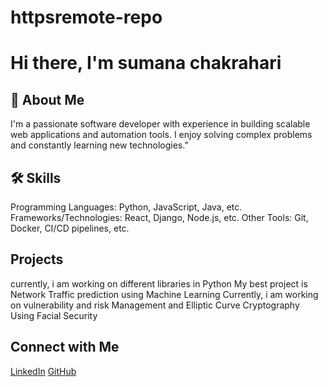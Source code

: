 # httpsremote-repo
# Hi there, I'm sumana chakrahari

## 🌟 About Me
I'm  a passionate software developer with experience in building scalable web applications and automation tools. I enjoy solving complex problems and constantly learning new technologies."
## 🛠 Skills
Programming Languages: Python, JavaScript, Java, etc.
Frameworks/Technologies: React, Django, Node.js, etc.
Other Tools: Git, Docker, CI/CD pipelines, etc.
##  Projects
currently, i am working on different libraries in Python
My best project is Network Traffic prediction using Machine Learning 
Currently, i am working on vulnerability and risk Management and Elliptic Curve Cryptography Using Facial Security
## Connect with Me
[LinkedIn](https://www.linkedin.com/in/sumana-chakrahari-23267a2a2/)
[GitHub](https://github.com/chakrahari)


